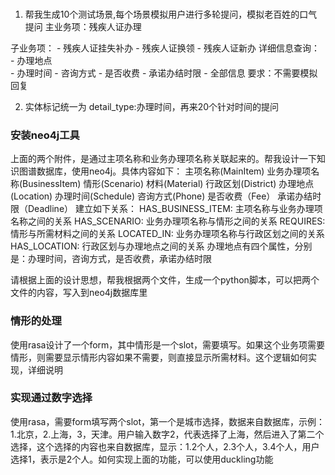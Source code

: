 ### 

1. 帮我生成10个测试场景,每个场景模拟用户进行多轮提问，模拟老百姓的口气提问 
主业务项：残疾人证办理

子业务项：
    - 残疾人证挂失补办 
    - 残疾人证换领 
    - 残疾人证新办 
详细信息查询：
    - 办理地点   
    - 办理时间
    - 咨询方式
    - 是否收费
    - 承诺办结时限
    - 全部信息
要求：不需要模拟回复

2. 实体标记统一为 detail_type:办理时间，再来20个针对时间的提问

### 安装neo4j工具

上面的两个附件，是通过主项名称和业务办理项名称关联起来的。帮我设计一下知识图谱数据库，使用neo4j。具体内容如下：
    主项名称(MainItem)
    业务办理项名称(BusinessItem)
    情形(Scenario)
    材料(Material)
    行政区划(District)
    办理地点(Location)
    办理时间(Schedule)
    咨询方式(Phone)
    是否收费（Fee）
    承诺办结时限（Deadline）
建立如下关系：
    HAS_BUSINESS_ITEM: 主项名称与业务办理项名称之间的关系
    HAS_SCENARIO: 业务办理项名称与情形之间的关系
    REQUIRES: 情形与所需材料之间的关系
    LOCATED_IN: 业务办理项名称与行政区划之间的关系
    HAS_LOCATION: 行政区划与办理地点之间的关系
    办理地点有四个属性，分别是：办理时间，咨询方式，是否收费，承诺办结时限

请根据上面的设计思想，帮我根据两个文件，生成一个python脚本，可以把两个文件的内容，写入到neo4j数据库里

### 情形的处理

使用rasa设计了一个form，其中情形是一个slot，需要填写。如果这个业务项需要情形，则需要显示情形内容如果不需要，则直接显示所需材料。这个逻辑如何实现，详细说明

### 实现通过数字选择

使用rasa，需要form填写两个slot，第一个是城市选择，数据来自数据库，示例：1.北京，2.上海，3，天津。用户输入数字2，代表选择了上海，然后进入了第二个选择，这个选择的内容也来自数据库，显示：1.2个人，2.3个人，3.4个人，用户选择1，表示是2个人。如何实现上面的功能，可以使用duckling功能
